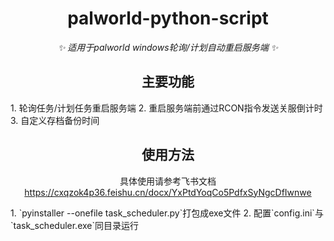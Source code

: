 <div align="center">

# palworld-python-script

_✨ 适用于palworld windows轮询/计划自动重启服务端 ✨_

## 主要功能
<div align="left">
1. 轮询任务/计划任务重启服务端
2. 重启服务端前通过RCON指令发送关服倒计时
3. 自定义存档备份时间
</div>

## 使用方法
具体使用请参考飞书文档
https://cxqzok4p36.feishu.cn/docx/YxPtdYoqCo5PdfxSyNgcDfIwnwe

<div align="left">
1. `pyinstaller --onefile task_scheduler.py`打包成exe文件
2. 配置`config.ini`与`task_scheduler.exe`同目录运行
<div>